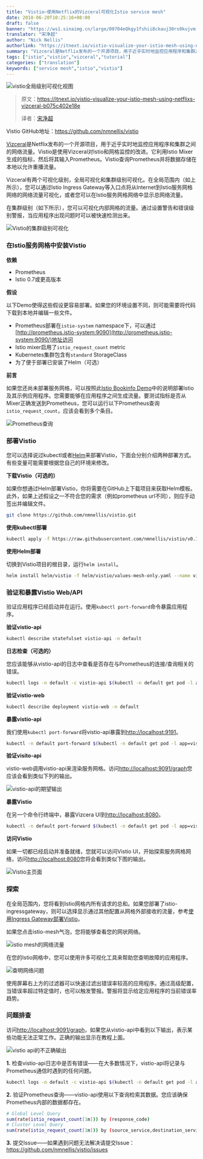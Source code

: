 ```yaml
---
title: "Vistio—使用Netflix的Vizceral可视化Istio service mesh"
date: 2018-06-20T10:25:16+08:00
draft: false
banner: "https://ws1.sinaimg.cn/large/00704eQkgy1fshii8ckauj30rs0kujvm.jpg"
translator: "宋净超"
author: "Nick Nellis"
authorlink: "https://itnext.io/vistio-visualize-your-istio-mesh-using-netflixs-vizceral-b075c402e18e"
summary: "Vizceral是Netflix发布的一个开源项目，用于近乎实时地监控应用程序和集群之间的网络流量。Vistio是使用Vizceral对Istio和网格监控的改进。本文是使用Vistio对Istio mesh做流量可视化的教程。"
tags: ["istio","vistio","vizceral","tutorial"]
categories: ["translation"]
keywords: ["service mesh","istio","vistio"]
---
```


![vistio全局级别可视化视图](https://ws1.sinaimg.cn/large/00704eQkgy1fshfooas1oj318g0wrq9y.jpg)

> 原文：https://itnext.io/vistio-visualize-your-istio-mesh-using-netflixs-vizceral-b075c402e18e
>
> 译者：[宋净超](https://jimmysong.io)

Vistio GitHub地址：https://github.com/nmnellis/vistio

[Vizceral](https://github.com/Netflix/vizceral)是Netflix发布的一个开源项目，用于近乎实时地监控应用程序和集群之间的网络流量。Vistio是使用Vizceral对Istio和网格监控的改进。它利用Istio Mixer生成的指标，然后将其输入Prometheus。Vistio查询Prometheus并将数据存储在本地以允许重播流量。

Vizceral有两个可视化级别，全局可视化和集群级别可视化。在全局范围内（如上所示），您可以通过Istio Ingress Gateway等入口点将从Internet到Istio服务网格网络的网络流量可视化，或者您可以在Istio服务网格网络中显示总网络流量。

在集群级别（如下所示），您可以可视化内部网格的流量。通过设置警告和错误级别警报，当应用程序出现问题时可以被快速检测出来。

![Vistio的集群级别可视化](https://ws1.sinaimg.cn/large/00704eQkgy1fshft5oxlwj318g0pe0wp.jpg)

### 在Istio服务网格中安装Vistio

**依赖**

- Prometheus
- Istio 0.7或更高版本

**假设**

以下Demo使得这些假设更容易部署。如果您的环境设置不同，则可能需要将代码下载到本地并编辑一些文件。

- Prometheus部署在`istio-system` namespace下，可以通过[http://prometheus.istio-system:9090](http://prometheus.istio-system:9090/)地址访问
- Istio mixer启用了`istio_request_count` metric
- Kubernetes集群包含有`standard` StorageClass
- 为了便于部署已安装了Helm（可选）

**前言**

如果您还尚未部署服务网格，可以按照此[Istio Bookinfo Demo](https://istio.io/docs/guides/bookinfo/)中的说明部署Istio及其示例应用程序。您需要能够在应用程序之间生成流量。要测试指标是否从Mixer正确发送到Prometheus，您可以运行以下Prometheus查询`istio_request_count`，应该会看到多个条目。

![Prometheus查询](https://ws1.sinaimg.cn/large/00704eQkgy1fshg0vw25ij318g0jzqjq.jpg)

### 部署Vistio

您可以选择说过kubectl或者[Helm](https://github.com/kubernetes/helm)来部署Vistio，下面会分别介绍两种部署方式。有些变量可能需要根据您自己的环境来修改。

**下载Vistio（可选的）**

如果你想通过Helm部署Vistio，你将需要在GitHub上下载项目来获取Helm模板。此外，如果上述假设之一不符合您的需求（例如prometheus url不同），则应手动签出并编辑文件。

```bash
git clone https://github.com/nmnellis/vistio.git
```

**使用kubectl部署**

```bash
kubectl apply -f https://raw.githubusercontent.com/nmnellis/vistio/v0.1.2/vistio-mesh-only.yaml -n default
```

**使用Helm部署**

切换到Vistio项目的根目录，运行`helm install`。

```bash
helm install helm/vistio -f helm/vistio/values-mesh-only.yaml --name vistio --namespace default
```

### 验证和暴露Vistio Web/API

验证应用程序已经启动并在运行。使用`kubectl port-forward`命令暴露应用程序。

**验证vistio-api**

```bash
kubectl describe statefulset vistio-api -n default
```

**日志检查（可选的）**

您应该能够从vistio-api的日志中查看是否存在与Prometheus的连接/查询相关的错误。

```bash
kubectl logs -n default -c vistio-api $(kubectl -n default get pod -l app=vistio-api -o jsonpath='{.items[0].metadata.name}')
```

**验证vistio-web**

```bash
kubectl describe deployment vistio-web -n default
```

**暴露vistio-api**

我们使用`kubectl port-forward`将vistio-api暴露到<http://localhost:9191>。

```bash
kubectl -n default port-forward $(kubectl -n default get pod -l app=vistio-api -o jsonpath='{.items[0].metadata.name}') 9091:9091 &
```

**验证visito-api**

vistio-web调用vistio-api来渲染服务网格。访问<http://localhost:9091/graph>您应该会看到类似下列的输出。

![vistio-api的期望输出](https://ws1.sinaimg.cn/large/00704eQkgy1fshi61t04oj310q17c0y1.jpg)

**暴露Vistio**

在另一个命令行终端中，暴露Vizcera UI到<http://localhost:8080>。

```bash
kubectl -n default port-forward $(kubectl -n default get pod -l app=vistio-web -o jsonpath='{.items[0].metadata.name}') 8080:8080 &
```

**访问Vistio**

如果一切都已经启动并准备就绪，您就可以访问Vistio UI，开始探索服务网格网络，访问<http://localhost:8080>您将会看到类似下图的输出。

![Vistio主页面](https://ws1.sinaimg.cn/large/00704eQkgy1fshi98duzgj318g0l2406.jpg)

### 探索

在全局范围内，您将看到Istio网格内所有请求的总和。如果您部署了istio-ingressgateway，则可以选择显示通过其他配置从网格外部接收的流量，参考[使用Ingress Gateway部署Vistio](https://github.com/nmnellis/vistio#deploy-vistio-with-istio-ingress-gateway-helm)。

如果您点击istio-mesh气泡，您将能够查看您的网状网络。

![istio mesh的网络流量](https://ws1.sinaimg.cn/large/00704eQkgy1fshibdwcj3j318g0p8th1.jpg)

在您的Istio网格中，您可以使用许多可视化工具来帮助您查明故障的应用程序。

![查明网络问题](https://ws1.sinaimg.cn/large/00704eQkgy1fshicc7or1j318g0p8ahr.jpg)

使用屏幕右上方的过滤器可以快速过滤出错误率较高的应用程序。通过高级配置，当错误率超过特定值时，也可以触发警报。警报将显示给定应用程序的当前错误率趋势。

### 问题排查

访问<http://localhost:9091/graph>，如果您从vistio-api中看到以下输出，表示某些功能无法正常工作。正确的输出显示在教程上面。

![vistio api的不正确输出](https://ws1.sinaimg.cn/large/00704eQkgy1fshie7wxkyj30ks0f4myd.jpg)

**1.**  检查vistio-api日志中是否有错误——在大多数情况下，vistio-api将记录与Prometheus通信时遇到的任何问题。

```bash
kubectl logs -n default -c vistio-api $(kubectl -n default get pod -l app=vistio-api -o jsonpath='{.items[0].metadata.name}')
```
**2.** 验证Prometheus查询——vistio-api使用以下查询检索其数据。您应该确保Prometheus内部的数据都存在。

```bash
# Global Level Query
sum(rate(istio_request_count[1m])) by (response_code)
# Cluster Level Query
sum(rate(istio_request_count[1m])) by (source_service,destination_service,response_code)
```
**3.** 提交Issue——如果遇到问题无法解决请提交Issue：<https://github.com/nmnellis/vistio/issues>

